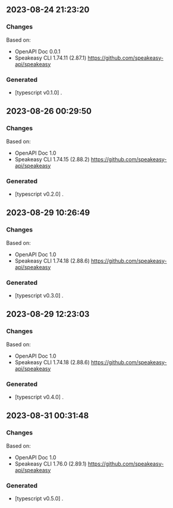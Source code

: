

## 2023-08-24 21:23:20
### Changes
Based on:
- OpenAPI Doc 0.0.1 
- Speakeasy CLI 1.74.11 (2.87.1) https://github.com/speakeasy-api/speakeasy
### Generated
- [typescript v0.1.0] .

## 2023-08-26 00:29:50
### Changes
Based on:
- OpenAPI Doc 1.0 
- Speakeasy CLI 1.74.15 (2.88.2) https://github.com/speakeasy-api/speakeasy
### Generated
- [typescript v0.2.0] .

## 2023-08-29 10:26:49
### Changes
Based on:
- OpenAPI Doc 1.0 
- Speakeasy CLI 1.74.18 (2.88.6) https://github.com/speakeasy-api/speakeasy
### Generated
- [typescript v0.3.0] .

## 2023-08-29 12:23:03
### Changes
Based on:
- OpenAPI Doc 1.0 
- Speakeasy CLI 1.74.18 (2.88.6) https://github.com/speakeasy-api/speakeasy
### Generated
- [typescript v0.4.0] .

## 2023-08-31 00:31:48
### Changes
Based on:
- OpenAPI Doc 1.0 
- Speakeasy CLI 1.76.0 (2.89.1) https://github.com/speakeasy-api/speakeasy
### Generated
- [typescript v0.5.0] .
